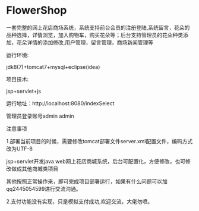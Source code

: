 # FlowerShop
一套完整的网上花店商场系统，系统支持前台会员的注册登陆,系统留言，花朵的品种选择，详情浏览，加入购物车，购买花朵等；后台支持管理员的花朵种类添加，花朵详情的添加修改,用户管理，留言管理，商场新闻管理等

运行环境:

jdk8(7)+tomcat7+mysql+eclipse(idea)

项目技术:

jsp+servlet+js

运行地址：http://localhost:8080/indexSelect

管理员登录账号admin admin

注意事项

1.部署当前项目的时候，需要修改tomcat部署文件server.xml配置文件，编码方式改为UTF-8

jsp+servlet开发java web网上花店商城系统，后台可配置化，方便修改，也可修改做成其他商城类项目

其他按照正常操作来，即可完成项目部署运行，如果有什么问题可以加qq2445054599进行交流沟通。

2.支付功能没有实现，只是模拟支付成功,欢迎交流，大佬勿喷。

